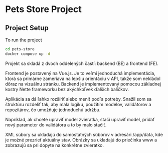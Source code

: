 # Pets Store Project

## Project Setup

To run the project

```bash
cd pets-store
docker compose up -d
```

Projekt sa skladá z dvoch oddelených častí: backend (BE) a frontend (FE).

Frontend je postavený na Vue.js. Je to veľmi jednoduchá implementácia, ktorá sa primárne zameriava na lepšiu orientáciu v API, takže som nekládol dôraz na vizuálnu stránku.
Backend je implementovaný pomocou základnej kostry Nette frameworku bez akýchkoľvek ďalších balíčkov.

Aplikácia sa dá ľahko rozšíriť alebo meniť podľa potreby. Snažil som sa štruktúru rozdeliť tak, aby mala logiku, použitím modelov, validátorov a repozitárov, čo umožňuje jednoduchú údržbu.

Napríklad, ak chcete upraviť model zvieratka, stačí upraviť model, pridať nový parameter do validátora a to by malo stačiť.


XML súbory sa ukladajú do samostatných súborov v adresári /app/data, kde je možné prezrieť aktuálny stav.
Obrázky sa ukladajú do priečinka www a zobrazujú sa pri dopyte na konkrétne zvieratko.
